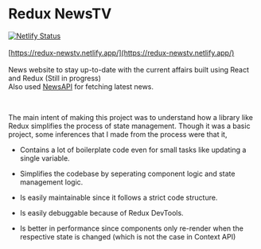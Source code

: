 # Redux NewsTV

[![Netlify Status](https://api.netlify.com/api/v1/badges/52c4590b-b633-44b0-8752-0e76159989eb/deploy-status)](https://app.netlify.com/sites/redux-newstv/deploys)
<br><br>
[https://redux-newstv.netlify.app/](https://redux-newstv.netlify.app/)
<br><br>
News website to stay up-to-date with the current affairs built using React and Redux (Still in progress)
<br>
Also used [NewsAPI](https://newsapi.org/) for fetching latest news.

<br>

The main intent of making this project was to understand how a library like Redux simplifies the process of state management. Though it was a basic project, some inferences that I made from the process were that it,

-   Contains a lot of boilerplate code even for small tasks like updating a single variable.

-   Simplifies the codebase by seperating component logic and state management logic.
-   Is easily maintainable since it follows a strict code structure.
-   Is easily debuggable because of Redux DevTools.
-   Is better in performance since components only re-render when the respective state is changed (which is not the case in Context API)
